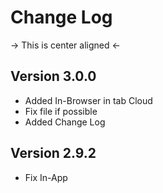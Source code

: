 # Change Log

-> This is center aligned <-

## Version 3.0.0

- Added In-Browser in tab Cloud
- Fix file if possible
- Added Change Log

## Version 2.9.2

- Fix In-App
